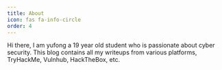 ```yaml
---
title: About
icon: fas fa-info-circle
order: 4
---
```



Hi there, I am yufong a 19 year old student who is passionate about cyber security. This blog contains all my writeups from various platforms, TryHackMe, Vulnhub, HackTheBox, etc.
<script src="https://tryhackme.com/badge/663816"></script>